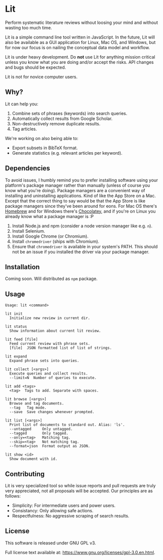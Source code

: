 # Lit

Perform systematic literature reviews without loosing your mind and without wasting too much time.

Lit is a simple command line tool written in JavaScript. In the future, Lit will also be available as a GUI application for Linux, Mac OS, and Windows, but for now our focus is on nailing the conceptual data model and workflow.

Lit is under heavy development. Do **not** use Lit for anything mission critical unless you know what you are doing and/or accept the risks. API changes and bugs should be expected.

Lit is not for novice computer users.

## Why?

Lit can help you:
1. Combine sets of phrases (keywords) into search queries.
2. Automatically collect results from Google Scholar.
3. Non-destructively remove duplicate results.
4. Tag articles.

We're working on also being able to:
- Export subsets in BibTeX format.
- Generate statistics (e.g. relevant articles per keyword).


## Dependencies

To avoid issues, I humbly remind you to prefer installing software using your platform's package manager rather than manually (unless of course you know what you're doing). Package managers are a convenient way of installing and uninstalling applications. Kind of like the App Store on a Mac. Except that the correct thing to say would be that the App Store is like package managers since they've been around for eons. For Mac OS there's [Homebrew](https://brew.sh/) and for Windows there's [Chocolatey](https://chocolatey.org/), and if you're on Linux you already know what a package manager is :P

1. Install Node.js and npm (consider a node version manager like e.g. `n`).
2. Install Selenium.
3. Install Google Chrome (or Chromium).
4. Install `chromedriver` (ships with Chromium).
5. Ensure that `chromedriver` is available in your system's PATH. This should not be an issue if you installed the driver via your package manager.


## Installation

Coming soon. Will distributed as `npm` package.


## Usage

```
Usage: lit <command>

lit init
  Initialize new review in current dir.

lit status
  Show information about current lit review.

lit feed [file]
  Feed current review with phrase sets.
  [file]  JSON formatted list of list of strings.

lit expand
  Expand phrase sets into queries.

lit collect [<args>]
  Execute queries and collect results.
  --limit=N  Number of queries to execute.

lit add <tags>
  <tag>  Tags to add. Separate with spaces.

lit browse [<args>]
  Browse and tag documents.
  --tag   Tag mode.
  --save  Save changes whenever prompted.

lit list [<args>]
  Print list of documents to standard out. Alias: 'ls'.
  --untagged     Only untagged.
  --tagged       Only tagged.
  --only=<tag>   Matching tag.
  --skip=<tag>   Not matching tag.
  --format=json  Format output as JSON.

lit show <id>
  Show document with id.
```


## Contributing

Lit is very specialized tool so while issue reports and pull requests are truly very appreciated, not all proposals will be accepted. Our principles are as follows:

- Simplicity: For intermediate users and power users.
- Consistancy: Only allowing safe actions.
- Respectfulness: No aggressive scraping of search results.


## License

This software is released under GNU GPL v3.

Full license text available at: https://www.gnu.org/licenses/gpl-3.0.en.html.
